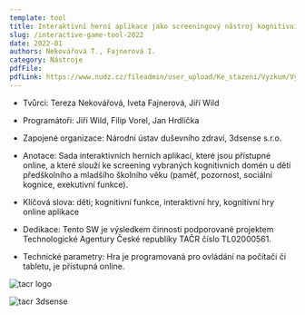 ```yaml
---
template: tool
title: Interaktivní herní aplikace jako screeningový nástroj kognitivních funkcí u dětí
slug: /interactive-game-tool-2022
date: 2022-01
authors: Nekovářová T., Fajnerová I.
category: Nástroje
pdfFile: 
pdfLink: https://www.nudz.cz/fileadmin/user_upload/Ke_stazeni/Vyzkum/Vysledky/Sada_interaktivnich_hernich_aplikaci__ktere_slouzi_ke_screeningu_vybranych_kognitivnich_domen_u_deti_predskolniho_a_mladsiho_skolniho_veku.pdf
---
```


 - Tvůrci: Tereza Nekovářová, Iveta Fajnerová, Jiří Wild
   
 - Programátoři: Jiří Wild, Filip Vorel, Jan Hrdlička
   
 - Zapojené organizace: Národní ústav duševního zdraví, 3dsense s.r.o.
   
 - Anotace: Sada interaktivních herních aplikací, které jsou přístupné
   online, a které slouží ke screening vybraných kognitivních domén u dětí
   předškolního a mladšího školního věku (paměť, pozornost, sociální kognice, exekutivní funkce).
   
 - Klíčová slova: děti; kognitivní funkce, interaktivní hry,
   kognitivní hry online aplikace
   
 -  Dedikace: Tento SW je výsledkem činnosti podporované projektem Technologické Agentury České republiky TAČR číslo TL02000561.
   
 - Technické parametry: Hra je programovaná pro ovládání na počítači
   či tabletu, je přístupná online.

  ![tacr logo](/logo-tacr.png)

  ![tacr 3dsense](/logo-3dsense.png)
